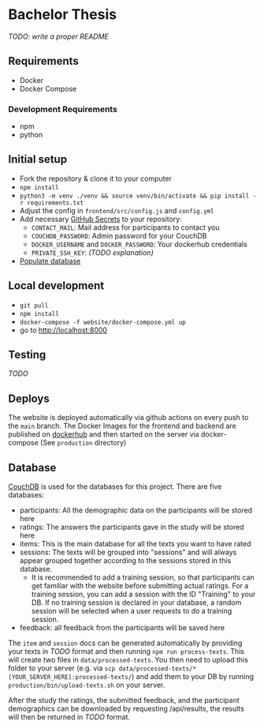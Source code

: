 # Bachelor Thesis

_TODO: write a proper README_

## Requirements

- Docker
- Docker Compose

### Development Requirements

- npm
- python

## Initial setup

- Fork the repository & clone it to your computer
- `npm install`
- `python3 -m venv ./venv && source venv/bin/activate && pip install -r requirements.txt`
- Adjust the config in `frontend/src/config.js` and `config.yml`
- Add necessary [GitHub Secrets](https://docs.github.com/en/actions/configuring-and-managing-workflows/creating-and-storing-encrypted-secrets#creating-encrypted-secrets-for-a-repository) to your repository:
  - `CONTACT_MAIL`: Mail address for participants to contact you
  - `COUCHDB_PASSWORD`: Admin password for your CouchDB
  - `DOCKER_USERNAME` and `DOCKER_PASSWORD`: Your dockerhub credentials
  - `PRIVATE_SSH_KEY`: _(TODO explanation)_
- [Populate database](#database)

## Local development

- `git pull`
- `npm install`
- `docker-compose -f website/docker-compose.yml up`
- go to [http://localhost:8000](http://localhost:8000)

## Testing

_TODO_

## Deploys

The website is deployed automatically via github actions on every push to the `main` branch. The Docker Images for the frontend and backend are published on [dockerhub](https://hub.docker.com/u/malfynnction) and then started on the server via docker-compose (See `production` directory)

<a name='database'></a>

## Database

[CouchDB](https://couchdb.apache.org/) is used for the databases for this project. There are five databases:

- participants: All the demographic data on the participants will be stored here
- ratings: The answers the participants gave in the study will be stored here
- items: This is the main database for all the texts you want to have rated
- sessions: The texts will be grouped into "sessions" and will always appear grouped together according to the sessions stored in this database.
  - It is recommended to add a training session, so that participants can get familiar with the website before submitting actual ratings. For a training session, you can add a session with the ID "Training" to your DB. If no training session is declared in your database, a random session will be selected when a user requests to do a training session.
- feedback: all feedback from the participants will be saved here

The `item` and `session` docs can be generated automatically by providing your texts in _TODO_ format and then running `npm run process-texts`. This will create two files in `data/processed-texts`. You then need to upload this folder to your server (e.g. via `scp data/processed-texts/* [YOUR_SERVER_HERE]:processed-texts/`) and add them to your DB by running `production/bin/upload-texts.sh` on your server.

After the study the ratings, the submitted feedback, and the participant demographics can be downloaded by requesting /api/results, the results will then be returned in _TODO_ format.
